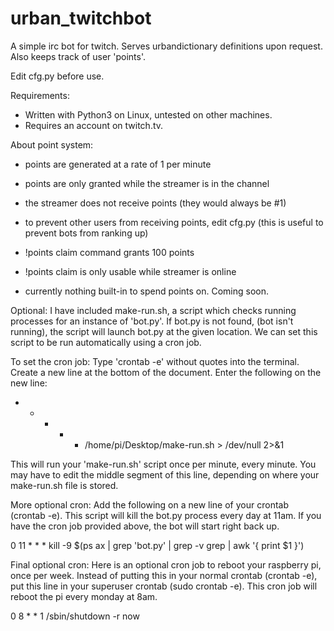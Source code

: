 # urban_twitchbot
A simple irc bot for twitch. 
Serves urbandictionary definitions upon request.
Also keeps track of user 'points'.

Edit cfg.py before use.

Requirements:
* Written with Python3 on Linux, untested on other machines.
* Requires an account on twitch.tv.

About point system:
* points are generated at a rate of 1 per minute
* points are only granted while the streamer is in the channel
* the streamer does not receive points (they would always be #1)
* to prevent other users from receiving points, edit cfg.py
   (this is useful to prevent bots from ranking up)
* !points claim command grants 100 points
* !points claim is only usable while streamer is online

* currently nothing built-in to spend points on. Coming soon.

Optional:
I have included make-run.sh, a script which checks running processes
for an instance of 'bot.py'. If bot.py is not found, (bot isn't running), 
the script will launch bot.py at the given location. We can set this 
script to be run automatically using a cron job.

To set the cron job:
Type 'crontab -e' without quotes into the terminal.
Create a new line at the bottom of the document.
Enter the following on the new line:

* * * * * /home/pi/Desktop/make-run.sh > /dev/null 2>&1

This will run your 'make-run.sh' script once per minute, every minute.
You may have to edit the middle segment of this line, depending on 
where your make-run.sh file is stored.

More optional cron:
Add the following on a new line of your crontab (crontab -e).
This script will kill the bot.py process every day at 11am.
If you have the cron job provided above, the bot will start right back up.

0 11 * * * kill -9 $(ps ax | grep 'bot.py' | grep -v grep | awk '{ print $1 }')

Final optional cron:
Here is an optional cron job to reboot your raspberry pi, once per week.
Instead of putting this in your normal crontab (crontab -e), put this
line in your superuser crontab (sudo crontab -e).
This cron job will reboot the pi every monday at 8am.

0 8 * * 1 /sbin/shutdown -r now
